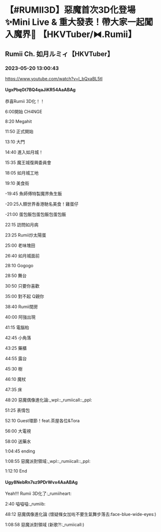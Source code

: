 # 【#RUMII3D】惡魔首次3D化登場✨Mini Live & 重大發表！帶大家一起闖入魔界💜 【HKVTuber/⧓.Rumii】

## Rumii Ch. 如月ルミィ【HKVTuber】

### 2023-05-20 13:00:43

https://www.youtube.com/watch?v=I_bQxaBL5tI

#### UgxPbqGt7BQ4qaJiKR54AaABAg

恭喜Rumii 3D化！！

6:00開始 CH4NGE

8:20 Megahit

11:50 正式開始

13:10 大門

14:40 進入如月城！

15:35 魔王城復興委員會

18:05 如月城工地

19:10 美食街

 -19:45 魚師傅特製魔界魚生飯

 -20:25人類世界香港馳名美食！雞蛋仔

 -21:00 蛋包飯包蛋包飯包蛋包飯

22:15 訪問如月病

23:25 Rumii炒太陽蛋

25:00 老味塊田

26:40 如月城面前

28:10 Gogogo

28:50 舞台

30:50 只要你喜歡

35:00 對不起 Q親你

38:40 Rumii間房

40:00 阿強出現

41:15 電腦枱

42:45 小角落

43:25 藥櫃

44:55 露台

45:30 樹

46:10 魔杖

47:35 床

48:20 惡魔偶像進化論:_wpl::_rumiicall::_ppl:

51:25 表情包

52:10 Guest環節！feat.茶屋各位&Tora

56:00 大電視

58:00 送藥水

1:04:45 ending

1:08:55 惡魔派對領域:_wpl::_rumiicall::_ppl:

1:12:10 End



#### Ugy8NebRn7sz9PDrWvx4AaABAg

Yeah!!! Rumii 3D化了:_rumiiheart:

2:40 嗌嗌嗌:_rumiib:

48:12 惡魔偶像進化論 (懷疑條女加咗不要生氣舞步落去:face-blue-wide-eyes:)

1:08:58 惡魔派對領域 (新歌?!:_rumiicall:)

